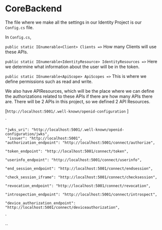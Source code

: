 # CoreBackend

The file where we make all the settings in our Identity Project is our `Config.cs` file.

In `Config.cs`,

`public static IEnumerable<Client> Clients =>` How many Clients will use these APIs.


`public static IEnumerable<IdentityResource> IdentityResources =>` Here we determine what information about the user will be in the token.


`public static IEnumerable<ApiScope> ApiScopes =>` This is where we define permissions such as read and write.


 We also have APIResources, which will be the place where we can define the authorizations related to these APIs if there are how many APIs there are.
 There will be 2 APIs in this project, so we defined 2 API Resources.

[`http://localhost:5001/.well-known/openid-configuration` ]

`
   
    
    "jwks_uri": "http://localhost:5001/.well-known/openid-configuration/jwks",
     "issuer": "http://localhost:5001",
    "authorization_endpoint": "http://localhost:5001/connect/authorize",
    
    "token_endpoint": "http://localhost:5001/connect/token",
    
    "userinfo_endpoint": "http://localhost:5001/connect/userinfo",
    
    "end_session_endpoint": "http://localhost:5001/connect/endsession",
    
    "check_session_iframe": "http://localhost:5001/connect/checksession",
    
    "revocation_endpoint": "http://localhost:5001/connect/revocation",
    
    "introspection_endpoint": "http://localhost:5001/connect/introspect",
    
    "device_authorization_endpoint": "http://localhost:5001/connect/deviceauthorization",


` 





`` 
